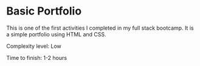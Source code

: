 # Basic Portfolio
This is one of the first activities I completed in my full stack bootcamp. It is a simple portfolio using HTML and CSS. 

Complexity level: Low

Time to finish: 1-2 hours
